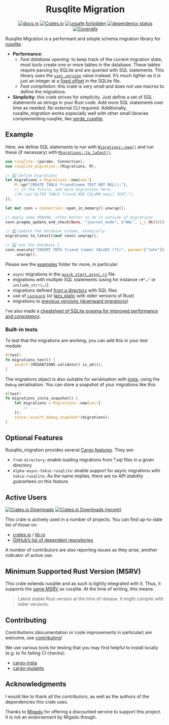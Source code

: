 <!-- insert
---
title: "Rusqlite Migration"
date: 2021-08-21T15:32:05
description: "↕️ Simple database schema migration library for rusqlite, written with performance in mind."
aliases:
- /rusqlite-migration
tags:
- Rust
- SQLite
- Library
---
end_insert -->

<!-- remove -->
<div align="center">

# Rusqlite Migration
<!-- end_remove -->

<!-- insert
{{< github_badge >}}

{{< rawhtml >}}
<div class="badges">
{{< /rawhtml >}}
end_insert -->

[![docs.rs](https://img.shields.io/docsrs/rusqlite_migration)][docs]
[![Crates.io](https://img.shields.io/crates/v/rusqlite_migration)][cio]
[![unsafe forbidden](https://img.shields.io/badge/unsafe-forbidden-success.svg)][safety-dance]
[![dependency status](https://deps.rs/crate/rusqlite_migration/latest/status.svg)][deps]
[![Coveralls](https://img.shields.io/coverallsCoverage/github/cljoly/rusqlite_migration)][coveralls]

<!-- insert
{{< rawhtml >}}
end_insert -->
</div>
<!-- insert
{{< /rawhtml >}}
end_insert -->

<!-- rustdoc start -->

Rusqlite Migration is a performant and simple schema migration library for [rusqlite](https://crates.io/crates/rusqlite).

* **Performance**:
    * *Fast database opening*: to keep track of the current migration state, most tools create one or more tables in the database. These tables require parsing by SQLite and are queried with SQL statements. This library uses the [`user_version`][uv] value instead. It’s much lighter as it is just an integer at a [fixed offset][uv_offset] in the SQLite file.
    * *Fast compilation*: this crate is very small and does not use macros to define the migrations.
* **Simplicity**: this crate strives for simplicity. Just define a set of SQL statements as strings in your Rust code. Add more SQL statements over time as needed. No external CLI required. Additionally, rusqlite_migration works especially well with other small libraries complementing rusqlite, like [serde_rusqlite][].

## Example

Here, we define SQL statements to run with [`Migrations::new()`][migrations_new] and run these (if necessary) with [`Migrations::to_latest()`][migrations_to_latest].

[migrations_new]: https://docs.rs/rusqlite_migration/latest/rusqlite_migration/struct.Migrations.html#method.new
[migrations_to_latest]: https://docs.rs/rusqlite_migration/latest/rusqlite_migration/struct.Migrations.html#method.to_latest

``` rust
use rusqlite::{params, Connection};
use rusqlite_migration::{Migrations, M};

// 1️⃣ Define migrations
let migrations = Migrations::new(vec![
    M::up("CREATE TABLE friend(name TEXT NOT NULL);"),
    // In the future, add more migrations here:
    //M::up("ALTER TABLE friend ADD COLUMN email TEXT;"),
]);

let mut conn = Connection::open_in_memory().unwrap();

// Apply some PRAGMA, often better to do it outside of migrations
conn.pragma_update_and_check(None, "journal_mode", &"WAL", |_| Ok(())).unwrap();

// 2️⃣ Update the database schema, atomically
migrations.to_latest(&mut conn).unwrap();

// 3️⃣ Use the database 🥳
conn.execute("INSERT INTO friend (name) VALUES (?1)", params!["John"])
    .unwrap();
```

Please see the [examples](https://github.com/cljoly/rusqlite_migrate/tree/master/examples) folder for more, in particular:
- `async` migrations in the [`quick_start_async.rs`][quick_start_async] file
- migrations with multiple SQL statements (using for instance `r#"…"` or `include_str!(…)`)
- migrations defined [from a directory][from_dir] with SQL files
- use of [`LazyLock`][lazy_lock] (or [lazy_static][] with older versions of Rust)
- migrations to [previous versions (downward migrations)][generic_example]

I’ve also made a [cheatsheet of SQLite pragma for improved performance and consistency][cheat].

### Built-in tests

To test that the migrations are working, you can add this in your test module:

``` rust
#[test]
fn migrations_test() {
    assert!(MIGRATIONS.validate().is_ok());
}
```

The migrations object is also suitable for serialisation with [insta][], using the `Debug` serialisation. You can store a snapshot of your migrations like this:

```rust
#[test]
fn migrations_insta_snapshot() {
    let migrations = Migrations::new(vec![
        // ...
    ]);
    insta::assert_debug_snapshot!(migrations);
}
```

[insta]: https://insta.rs/

## Optional Features

Rusqlite_migration provides several [Cargo features][cargo_features]. They are:

* `from-directory`: enable loading migrations from *.sql files in a given directory
* `alpha-async-tokio-rusqlite`: enable support for async migrations with `tokio-rusqlite`. As the name implies, there are no API stability guarantees on this feature.

[cargo_features]: https://doc.rust-lang.org/cargo/reference/manifest.html#the-features-section

## Active Users

<!-- insert
{{< rawhtml >}}
<div class="badges">
{{< /rawhtml >}}
end_insert -->

[![Crates.io Downloads](https://img.shields.io/crates/d/rusqlite_migration?style=social)][cio] [![Crates.io Downloads (recent)](https://img.shields.io/crates/dr/rusqlite_migration?style=social)][cio]

<!-- insert
{{< rawhtml >}}
</div>
{{< /rawhtml >}}
end_insert -->

This crate is actively used in a number of projects. You can find up-to-date list of those on:

* [crates.io][cio_reverse] / [lib.rs][lrs_reverse]
* [GitHub’s list of dependent repositories][gh_reverse]

A number of contributors are also reporting issues as they arise, another indicator of active use.

## Minimum Supported Rust Version (MSRV)

This crate extends rusqlite and as such is tightly integrated with it. Thus, it supports the [same MSRV][msrv] as rusqlite. At the time of writing, this means:

> Latest stable Rust version at the time of release. It might compile with older versions.

## Contributing

Contributions (documentation or code improvements in particular) are welcome, see [contributing][]!

We use various tools for testing that you may find helpful to install locally (e.g. to fix failing CI checks):
* [cargo-insta][]
* [cargo-mutants][]

## Acknowledgments

I would like to thank all the contributors, as well as the authors of the dependencies this crate uses.

Thanks to [Migadu](https://www.migadu.com/) for offering a discounted service to support this project. It is not an endorsement by Migadu though.

[deps]: https://deps.rs/crate/rusqlite_migration
[coveralls]: https://coveralls.io/github/cljoly/rusqlite_migration
[safety-dance]: https://github.com/rust-secure-code/safety-dance/
[cio]: https://crates.io/crates/rusqlite_migration
[cio_reverse]: https://crates.io/crates/rusqlite_migration/reverse_dependencies
[lazy_lock]: https://doc.rust-lang.org/std/sync/struct.LazyLock.html
[lrs_reverse]: https://lib.rs/crates/rusqlite_migration/rev
[gh_reverse]: https://github.com/cljoly/rusqlite_migration/network/dependents?dependent_type=REPOSITORY
[contributing]: https://cj.rs/docs/contribute/
[diesel_migrations]: https://crates.io/crates/diesel_migrations
[pgfine]: https://crates.io/crates/pgfine
[movine]: https://crates.io/crates/movine
[uv]: https://sqlite.org/pragma.html#pragma_user_version
[uv_offset]: https://www.sqlite.org/fileformat.html#user_version_number
[serde_rusqlite]: https://crates.io/crates/serde_rusqlite
[cargo-insta]: https://crates.io/crates/cargo-insta
[cargo-mutants]: https://mutants.rs/installation.html
[cheat]: https://cj.rs/blog/sqlite-pragma-cheatsheet-for-performance-and-consistency/
[docs]: https://docs.rs/rusqlite_migration
[msrv]: https://github.com/rusqlite/rusqlite?tab=readme-ov-file#minimum-supported-rust-version-msrv
[quick_start_async]: https://github.com/cljoly/rusqlite_migration/blob/master/examples/async/src/main.rs
[from_dir]: https://github.com/cljoly/rusqlite_migration/tree/master/examples/from-directory
[lazy_static]: https://github.com/cljoly/rusqlite_migration/blob/f3d19847065b890efe73c27393b2980d1571f871/examples/simple/src/main.rs#L18
[generic_example]: https://github.com/cljoly/rusqlite_migration/blob/master/examples/simple/src/main.rs
